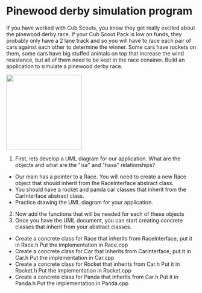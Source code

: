 # Pinewood derby simulation program
If you have worked with Cub Scouts, you know they get really excited about the pinewood derby race.  If your Cub Scout Pack is low on funds, they probably only have a 2 lane track and so you will have to race each pair of cars against each other to determine the winner.  Some cars have rockets on them, some cars have big stuffed animals on top that increase the wind resistance, but all of them need to be kept in the race conainer.  Build an application to simulate a pinewood derby race.

<img src="https://upload.wikimedia.org/wikipedia/commons/b/be/PinewoodFinish.jpg" width="200">

1. First, lets develop a UML diagram for our application.  What are the objects and what are the "isa" and "hasa" relationships?
  * Our main has a pointer to a Race.  You will need to create a new Race object that should inherit from the RaceInterface abstract class.
  * You should have a rocket and panda car classes that inherit from the CarInterface abstract class.
  * Practice drawing the UML diagram for your application.
2. Now add the functions that will be needed for each of these objects
3. Once you have the UML document, you can start creating concrete classes that inherit from your abstract classes.
  * Create a concrete class for Race that inherits from RaceInterface, put it in Race.h  Put the implementation in Race.cpp
  * Create a concrete class for Car that inherits from CarInterface, put it in Car.h Put the implementation in Car.cpp
  * Create a concrete class for Rocket that inherits from Car.h Put it in Rocket.h Put the implementation in Rocket.cpp
  * Create a concrete class for Panda that inherits from Car.h Put it in Panda.h Put the implementation in Panda.cpp

